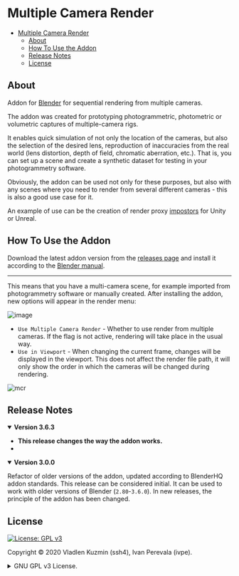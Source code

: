 # Multiple Camera Render

- [Multiple Camera Render](#multiple-camera-render)
  - [About](#about)
  - [How To Use the Addon](#how-to-use-the-addon)
  - [Release Notes](#release-notes)
  - [License](#license)


## About

Addon for [Blender](https://www.blender.org/) for sequential rendering from multiple cameras.

The addon was created for prototyping photogrammetric, photometric or volumetric captures of multiple-camera rigs.

It enables quick simulation of not only the location of the cameras, but also the selection of the desired lens, reproduction of inaccuracies from the real world (lens distortion, depth of field, chromatic aberration, etc.). That is, you can set up a scene and create a synthetic dataset for testing in your photogrammetry software.

Obviously, the addon can be used not only for these purposes, but also with any scenes where you need to render from several different cameras - this is also a good use case for it. 

An example of use can be the creation of render proxy [impostors](https://docs.unrealengine.com/en-US/Engine/Content/Tools/RenderToTextureTools/3/index.html) for Unity or Unreal.

## How To Use the Addon

Download the latest addon version from the [releases page](https://github.com/BlenderHQ/multiple_camera_render/releases/latest) and install it according to the [Blender manual](https://docs.blender.org/manual/en/latest/editors/preferences/addons.html#installing-add-ons).

---

This means that you have a multi-camera scene, for example imported from photogrammetry software or manually created. After installing the addon, new options will appear in the render menu:

![image](https://github.com/BlenderHQ/multiple_camera_render/assets/16822993/3e69e667-2822-426e-9fd5-73d18b607592)

* `Use Multiple Camera Render` - Whether to use render from multiple cameras. If the flag is not active, rendering will take place in the usual way.
* `Use in Viewport` - When changing the current frame, changes will be displayed in the viewport. This does not affect the render file path, it will only show the order in which the cameras will be changed during rendering.

![mcr](https://github.com/BlenderHQ/multiple_camera_render/assets/16822993/763126a7-2522-4b1f-ad69-de07454e3d7c)

## Release Notes

<details open><summary>
<b>Version 3.6.3</b>
</summary>

* **This release changes the way the addon works.**
* 

</details>


<details open><summary>
<b>Version 3.0.0</b>
</summary>

Refactor of older versions of the addon, updated according to BlenderHQ addon standards. This release can be considered initial. It can be used to work with older versions of Blender (`2.80`-`3.6.0`). In new releases, the principle of the addon has been changed.

<!-- 
Download, install, design your multi camera rig layout. Define saving path for images and used settings. Setup composing if needed.
In addon UI press what type of render you want: Render all cams or only selected and their order. -->


</details>

## License

[![License: GPL v3](https://img.shields.io/badge/License-GPLv3-blue)](https://www.gnu.org/licenses/gpl-3.0)

Copyright © 2020 Vladlen Kuzmin (ssh4), Ivan Perevala (ivpe).

<details><summary>
GNU GPL v3 License.
</summary>

```
Multiple Camera Render addon.
Copyright (C) 2020 Vladlen Kuzmin (ssh4), Ivan Perevala (ivpe)

This program is free software: you can redistribute it and/or modify
it under the terms of the GNU General Public License as published by
the Free Software Foundation, either version 3 of the License, or
(at your option) any later version.

This program is distributed in the hope that it will be useful,
but WITHOUT ANY WARRANTY; without even the implied warranty of
MERCHANTABILITY or FITNESS FOR A PARTICULAR PURPOSE.  See the
GNU General Public License for more details.

You should have received a copy of the GNU General Public License
along with this program.  If not, see <https://www.gnu.org/licenses/>.
```

</details>
